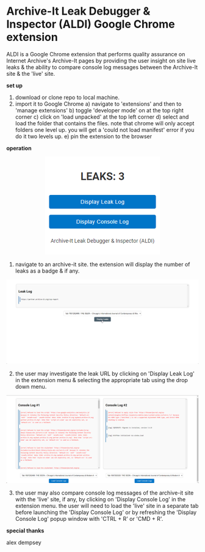 # Archive-It Leak Debugger & Inspector (ALDI) Google Chrome extension

ALDI is a Google Chrome extension that performs quality assurance on Internet Archive's Archive-It pages by providing the user insight on site live leaks & the ability to compare console log messages between the Archive-It site & the 'live' site.

**set up**

1. download or clone repo to local machine.
2. import it to Google Chrome
   a) navigate to 'extensions' and then to 'manage extensions'
   b) toggle 'developer mode' on at the top right corner
   c) click on 'load unpacked' at the top left corner
   d) select and load the folder that contains the files. note that chrome will only accept folders one level up. you will get a 'could not load manifest' error if you do it two levels up.
   e) pin the extension to the browser

**operation**

<div align="center">
  <img src="/images/readme/ui.png" alt="leakcount"/>
</div>

1. navigate to an archive-it site. the extension will display the number of leaks as a badge & if any.

![leakurl](/images/readme/leakurl.png)

2. the user may investigate the leak URL by clicking on 'Display Leak Log' in the extension menu & selecting the appropriate tab using the drop down menu.

![leakurl](/images/readme/compare.png)

3. the user may also compare console log messages of the archive-it site with the 'live' site, if any, by clicking on 'Display Console Log' in the extension menu. the user will need to load the 'live' site in a separate tab before launching the 'Display Console Log' or by refreshing the 'Display Console Log' popup window with 'CTRL + R' or 'CMD + R'.

**special thanks**

alex dempsey
